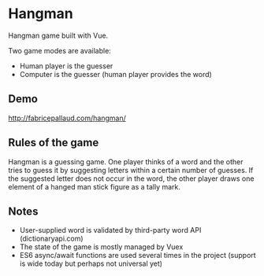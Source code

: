 # Hangman

Hangman game built with Vue.

Two game modes are available:
- Human player is the guesser
- Computer is the guesser (human player provides the word)


## Demo

http://fabricepallaud.com/hangman/

## Rules of the game

Hangman is a guessing game. One player thinks of a word and the other tries to guess it by suggesting letters within a certain number of guesses. If the suggested letter does not occur in the word, the other player draws one element of a hanged man stick figure as a tally mark.

## Notes

- User-supplied word is validated by third-party word API (dictionaryapi.com)
- The state of the game is mostly managed by Vuex
- ES6 async/await functions are used several times in the project (support is wide today but perhaps not universal yet)